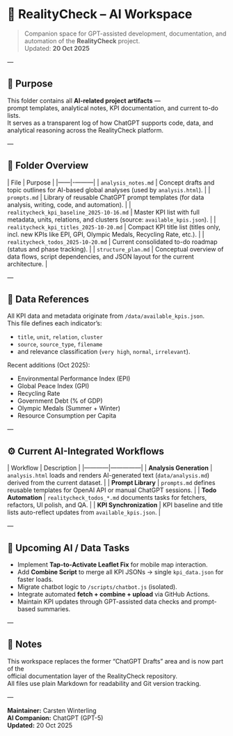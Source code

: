 # 🧠 RealityCheck – AI Workspace

> Companion space for GPT-assisted development, documentation, and automation of the **RealityCheck** project.  
> Updated: **20 Oct 2025**

—

## 📂 Purpose

This folder contains all **AI-related project artifacts** —  
prompt templates, analytical notes, KPI documentation, and current to-do lists.  
It serves as a transparent log of how ChatGPT supports code, data, and analytical reasoning across the RealityCheck platform.

—

## 🧩 Folder Overview

| File | Purpose |
|——|-———|
| `analysis_notes.md` | Concept drafts and topic outlines for AI-based global analyses (used by `analysis.html`). |
| `prompts.md` | Library of reusable ChatGPT prompt templates (for data analysis, writing, code, and automation). |
| `realitycheck_kpi_baseline_2025-10-16.md` | Master KPI list with full metadata, units, relations, and clusters (source: `available_kpis.json`). |
| `realitycheck_kpi_titles_2025-10-20.md` | Compact KPI title list (titles only, incl. new KPIs like EPI, GPI, Olympic Medals, Recycling Rate, etc.). |
| `realitycheck_todos_2025-10-20.md` | Current consolidated to-do roadmap (status and phase tracking). |
| `structure_plan.md` | Conceptual overview of data flows, script dependencies, and JSON layout for the current architecture. |

—

## 🧮 Data References

All KPI data and metadata originate from `/data/available_kpis.json`.  
This file defines each indicator’s:
- `title`, `unit`, `relation`, `cluster`
- `source`, `source_type`, `filename`
- and relevance classification (`very high`, `normal`, `irrelevant`).

Recent additions (Oct 2025):
- Environmental Performance Index (EPI)  
- Global Peace Index (GPI)  
- Recycling Rate  
- Government Debt (% of GDP)  
- Olympic Medals (Summer + Winter)  
- Resource Consumption per Capita  

—

## ⚙️ Current AI-Integrated Workflows

| Workflow | Description |
|————|—————|
| **Analysis Generation** | `analysis.html` loads and renders AI-generated text (`data/analysis.md`) derived from the current dataset. |
| **Prompt Library** | `prompts.md` defines reusable templates for OpenAI API or manual ChatGPT sessions. |
| **Todo Automation** | `realitycheck_todos_*.md` documents tasks for fetchers, refactors, UI polish, and QA. |
| **KPI Synchronization** | KPI baseline and title lists auto-reflect updates from `available_kpis.json`. |

—

## 🔧 Upcoming AI / Data Tasks

- Implement **Tap-to-Activate Leaflet Fix** for mobile map interaction.  
- Add **Combine Script** to merge all KPI JSONs → single `kpi_data.json` for faster loads.  
- Migrate chatbot logic to `/scripts/chatbot.js` (isolated).  
- Integrate automated **fetch + combine + upload** via GitHub Actions.  
- Maintain KPI updates through GPT-assisted data checks and prompt-based summaries.

—

## 🧾 Notes

This workspace replaces the former “ChatGPT Drafts” area and is now part of the  
official documentation layer of the RealityCheck repository.  
All files use plain Markdown for readability and Git version tracking.

—

**Maintainer:** Carsten Winterling  
**AI Companion:** ChatGPT (GPT-5)  
**Updated:** 20 Oct 2025